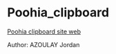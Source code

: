 # Poohia_clipboard
<a href="http://www.poohia.com/en/poohia-clipboard/"> Poohia clipboard site web </a>


Author: AZOULAY Jordan
